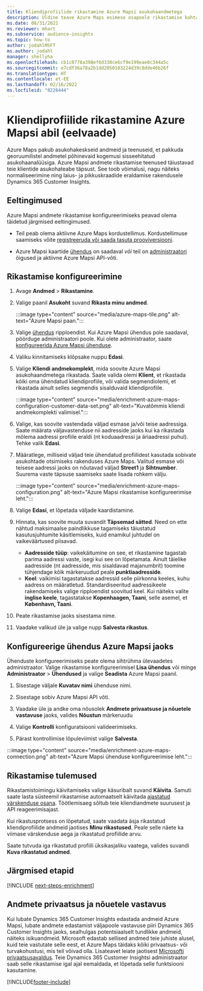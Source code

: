 ```yaml
---
title: Kliendiprofiilide rikastamine Azure Mapsi asukohaandmetega
description: Üldine teave Azure Maps esimese osapoole rikastamise kohta.
ms.date: 08/31/2021
ms.reviewer: mhart
ms.subservice: audience-insights
ms.topic: how-to
author: jodahlMSFT
ms.author: jodahl
manager: shellyha
ms.openlocfilehash: cb1c0778a398ef6d338ce6cf9e199eae0c344a5c
ms.sourcegitcommit: e7cdf36a78a2b1dd2850183224d39c8dde46b26f
ms.translationtype: HT
ms.contentlocale: et-EE
ms.lasthandoff: 02/16/2022
ms.locfileid: "8226444"
---
```

# <a name="enrichment-of-customer-profiles-with-azure-maps-preview"></a>Kliendiprofiilide rikastamine Azure Mapsi abil (eelvaade)

Azure Maps pakub asukohakeskseid andmeid ja teenuseid, et pakkuda georuumilistel andmetel põhinevaid kogemusi sisseehitatud asukohaanalüüsiga. Azure Mapsi andmete rikastamise teenused täiustavad teie klientide asukohateabe täpsust. See toob võimalusi, nagu näiteks normaliseerimine ning laius- ja pikkuskraadide eraldamise rakendusele Dynamics 365 Customer Insights.

## <a name="prerequisites"></a>Eeltingimused

Azure Mapsi andmete rikastamise konfigureerimiseks peavad olema täidetud järgmised eeltingimused.

- Teil peab olema aktiivne Azure Maps kordustellimus. Kordustellimuse saamiseks võite [registreeruda või saada tasuta prooviversiooni](https://azure.microsoft.com/services/azure-maps/).

- Azure Mapsi kaartide [ühendus](connections.md) on saadaval *või* teil on [administraatori](permissions.md#administrator) õigused ja aktiivne Azure Mapsi API-võti.

## <a name="configure-the-enrichment"></a>Rikastamise konfigureerimine

1. Avage **Andmed** > **Rikastamine**. 

1. Valige paanil **Asukoht** suvand **Rikasta minu andmed**.

   :::image type="content" source="media/azure-maps-tile.png" alt-text="Azure Mapsi paan.":::

1. Valige [ühendus](connections.md) ripploendist. Kui Azure Mapsi ühendus pole saadaval, pöörduge administraatori poole. Kui olete administraator, saate [konfigureerida Azure Mapsi ühenduse](#configure-the-connection-for-azure-maps). 

1. Valiku kinnitamiseks klõpsake nuppu **Edasi**.

1. Valige **Kliendi andmekomplekt**, mida soovite Azure Mapsi asukohaandmetega rikastada. Saate valida olemi **Klient**, et rikastada kõiki oma ühendatud kliendiprofiile, või valida segmendiolemi, et rikastada ainult selles segmendis sisalduvaid kliendiprofiile.

    :::image type="content" source="media/enrichment-azure-maps-configuration-customer-data-set.png" alt-text="Kuvatõmmis kliendi andmekomplekti valimisel.":::

1. Valige, kas soovite vastendada väljad esmase ja/või teise aadressiga. Saate määrata väljavastenduse nii aadresside jaoks kui ka rikastada mõlema aadressi profiile eraldi (nt koduaadressi ja äriaadressi puhul). Tehke valik **Edasi**.

1. Määratlege, milliseid väljad teie ühendatud profiilidest kasutada sobivate asukohtade otsimiseks rakenduses Azure Maps. Valitud esmase või teisese aadressi jaoks on nõutavad väljad **Street1** ja **Sihtnumber**. Suurema vaste täpsuse saamiseks saate lisada rohkem välju.

   :::image type="content" source="media/enrichment-azure-maps-configuration.png" alt-text="Azure Mapsi rikastamise konfigureerimise leht.":::

1. Valige **Edasi**, et lõpetada väljade kaardistamine.

1. Hinnata, kas soovite muuta suvandit **Täpsemad sätted**. Need on ette nähtud maksimaalse paindlikkuse tagamiseks täiustatud kasutusjuhtumite käsitlemiseks, kuid enamikul juhtudel on vaikeväärtused piisavad.
   - **Aadresside tüüp**: vaikekäitumine on see, et rikastamine tagastab parima aadressi vaste, isegi kui see on lõpetamata. Ainult täielike aadresside (nt aadresside, mis sisaldavad majanumbrit) toomine tühjendage kõik märkeruudud peale **punktiaadresside**. 
   - **Keel**: vaikimisi tagastatakse aadressid selle piirkonna keeles, kuhu aadress on määratletud. Standardiseeritud aadressikeele rakendamiseks valige ripploendist soovitud keel. Kui näiteks valite **inglise keele**, tagastatakse **Kopenhaagen, Taani**, selle asemel, et **København, Taani**.

1. Peate rikastamise jaoks sisestama nime.

1. Vaadake valikud üle ja valige nupp **Salvesta rikastus**.

## <a name="configure-the-connection-for-azure-maps"></a>Konfigureerige ühendus Azure Mapsi jaoks

Ühenduste konfigureerimiseks peate olema sihtrühma ülevaadetes administraator. Valige rikastamise konfigureerimisel **Lisa ühendus** või minge **Administraator** > **Ühendused** ja valige **Seadista** Azure Mapsi paanil.

1. Sisestage väljale **Kuvatav nimi** ühenduse nimi.

1. Sisestage sobiv Azure Mapsi API võti.

1. Vaadake üle ja andke oma nõusolek **Andmete privaatsuse ja nõuetele vastavuse** jaoks, valides **Nõustun** märkeruudu

1. Valige **Kontrolli** konfiguratsiooni valideerimiseks.

1. Pärast kontrollimise lõpuleviimist valige **Salvesta**.

:::image type="content" source="media/enrichment-azure-maps-connection.png" alt-text="Azure Mapsi ühenduse konfigureerimise leht.":::

## <a name="enrichment-results"></a>Rikastamise tulemused

Rikastamistoimingu käivitamiseks valige käsuribalt suvand **Käivita**. Samuti saate lasta süsteemil rikastamise automaatselt käivitada [ajastatud värskenduse osana](system.md#schedule-tab). Töötlemisaeg sõltub teie kliendiandmete suurusest ja API reageerimisajast.

Kui rikastusprotsess on lõpetatud, saate vaadata äsja rikastatud kliendiprofiilide andmeid jaotises **Minu rikastused**. Peale selle näete ka viimase värskenduse aega ja rikastatud profiilide arvu.

Saate tutvuda iga rikastatud profiili üksikasjaliku vaatega, valides suvandi **Kuva rikastatud andmed**.

## <a name="next-steps"></a>Järgmised etapid

[!INCLUDE [next-steps-enrichment](../includes/next-steps-enrichment.md)]

## <a name="data-privacy-and-compliance"></a>Andmete privaatsus ja nõuetele vastavus

Kui lubate Dynamics 365 Customer Insights edastada andmeid Azure Mapsi, lubate andmete edastamist väljapoole vastavuse piiri Dynamics 365 Customer Insights jaoks, sealhulgas potentsiaalselt tundlikke andmeid, näiteks isikuandmeid. Microsoft edastab sellised andmed teie juhiste alusel, kuid teie vastutate selle eest, et Azure Maps täidaks kõiki privaatsus- või turvakohustusi, mis teil võivad olla. Lisateavet leiate jaotisest [Microsofti privaatsusavaldus](https://go.microsoft.com/fwlink/?linkid=396732).
Teie Dynamics 365 Customer Insightsi administraator saab selle rikastamise igal ajal eemaldada, et lõpetada selle funktsiooni kasutamine.

[!INCLUDE[footer-include](../includes/footer-banner.md)]
